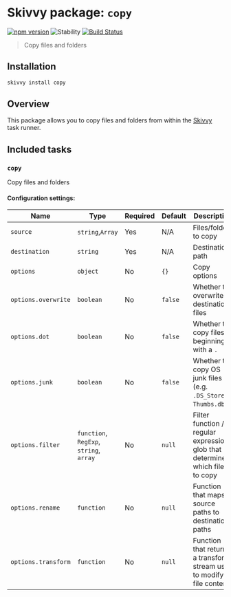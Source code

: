 # Skivvy package: `copy`
[![npm version](https://img.shields.io/npm/v/@skivvy/skivvy-package-copy.svg)](https://www.npmjs.com/package/@skivvy/skivvy-package-copy)
![Stability](https://img.shields.io/badge/stability-stable-brightgreen.svg)
[![Build Status](https://travis-ci.org/skivvyjs/skivvy-package-copy.svg?branch=master)](https://travis-ci.org/skivvyjs/skivvy-package-copy)

> Copy files and folders


## Installation

```bash
skivvy install copy
```


## Overview

This package allows you to copy files and folders from within the [Skivvy](https://www.npmjs.com/package/skivvy) task runner.


## Included tasks

### `copy`

Copy files and folders

#### Configuration settings:

| Name | Type | Required | Default | Description |
| ---- | ---- | -------- | ------- | ----------- |
| `source` | `string`,`Array` | Yes | N/A | Files/folders to copy |
| `destination` | `string` | Yes | N/A | Destination path |
| `options` | `object` | No | `{}` | Copy options |
| `options.overwrite` | `boolean` | No | `false` | Whether to overwrite destination files |
| `options.dot` | `boolean` | No | `false` | Whether to copy files beginning with a `.` |
| `options.junk` | `boolean` | No | `false` | Whether to copy OS junk files (e.g. `.DS_Store`, `Thumbs.db`) |
| `options.filter` | `function`, `RegExp`, `string`, `array` | No | `null` | Filter function / regular expression / glob that determines which files to copy |
| `options.rename` | `function` | No | `null` | Function that maps source paths to destination paths |
| `options.transform` | `function` | No | `null` | Function that returns a transform stream used to modify file contents |
